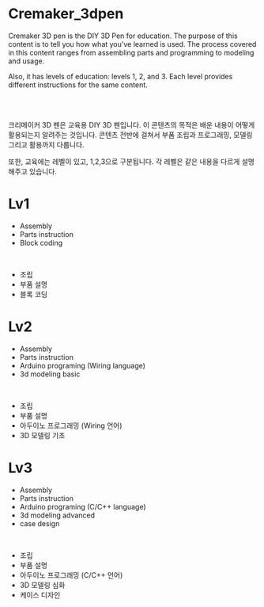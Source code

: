 # Cremaker_3dpen

Cremaker 3D pen is the DIY 3D Pen for education. 
The purpose of this content is to tell you how what you've learned is used.
The process covered in this content ranges from assembling parts and programming to modeling and usage.

Also, it has levels of education: levels 1, 2, and 3.
Each level provides different instructions for the same content.

<br />
<br />

크리메이커 3D 펜은 교육용 DIY 3D 펜입니다.
이 콘텐츠의 목적은 배운 내용이 어떻게 활용되는지 알려주는 것입니다.
콘텐츠 전반에 걸쳐서 부품 조립과 프로그래밍, 모델링 그리고 활용까지 다룹니다.

또한, 교육에는 레벨이 있고, 1,2,3으로 구분됩니다.
각 레벨은 같은 내용을 다르게 설명해주고 있습니다.

# Lv1

- Assembly
- Parts instruction
- Block coding

<br />

- 조립
- 부품 설명
- 블록 코딩

# Lv2

- Assembly
- Parts instruction
- Arduino programing (Wiring language)
- 3d modeling basic

<br />

- 조립
- 부품 설명
- 아두이노 프로그래밍 (Wiring 언어)
- 3D 모델링 기초


# Lv3

- Assembly
- Parts instruction
- Arduino programing (C/C++ language)
- 3d modeling advanced
- case design

<br />

- 조립
- 부품 설명
- 아두이노 프로그래밍 (C/C++ 언어)
- 3D 모델링 심화
- 케이스 디자인

